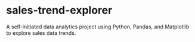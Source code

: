 # sales-trend-explorer
A self-initiated data analytics project using Python, Pandas, and Matplotlib to explore sales data trends.
